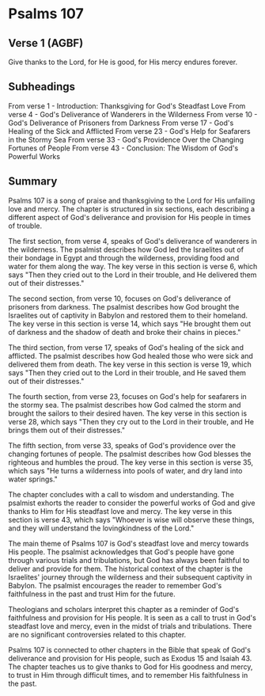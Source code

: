 # Psalms 107

## Verse 1 (AGBF)

Give thanks to the Lord, for He is good, for His mercy endures forever.

## Subheadings

From verse 1 - Introduction: Thanksgiving for God's Steadfast Love
From verse 4 - God's Deliverance of Wanderers in the Wilderness
From verse 10 - God's Deliverance of Prisoners from Darkness
From verse 17 - God's Healing of the Sick and Afflicted
From verse 23 - God's Help for Seafarers in the Stormy Sea
From verse 33 - God's Providence Over the Changing Fortunes of People
From verse 43 - Conclusion: The Wisdom of God's Powerful Works

## Summary

Psalms 107 is a song of praise and thanksgiving to the Lord for His unfailing love and mercy. The chapter is structured in six sections, each describing a different aspect of God's deliverance and provision for His people in times of trouble.

The first section, from verse 4, speaks of God's deliverance of wanderers in the wilderness. The psalmist describes how God led the Israelites out of their bondage in Egypt and through the wilderness, providing food and water for them along the way. The key verse in this section is verse 6, which says "Then they cried out to the Lord in their trouble, and He delivered them out of their distresses."

The second section, from verse 10, focuses on God's deliverance of prisoners from darkness. The psalmist describes how God brought the Israelites out of captivity in Babylon and restored them to their homeland. The key verse in this section is verse 14, which says "He brought them out of darkness and the shadow of death and broke their chains in pieces."

The third section, from verse 17, speaks of God's healing of the sick and afflicted. The psalmist describes how God healed those who were sick and delivered them from death. The key verse in this section is verse 19, which says "Then they cried out to the Lord in their trouble, and He saved them out of their distresses."

The fourth section, from verse 23, focuses on God's help for seafarers in the stormy sea. The psalmist describes how God calmed the storm and brought the sailors to their desired haven. The key verse in this section is verse 28, which says "Then they cry out to the Lord in their trouble, and He brings them out of their distresses."

The fifth section, from verse 33, speaks of God's providence over the changing fortunes of people. The psalmist describes how God blesses the righteous and humbles the proud. The key verse in this section is verse 35, which says "He turns a wilderness into pools of water, and dry land into water springs."

The chapter concludes with a call to wisdom and understanding. The psalmist exhorts the reader to consider the powerful works of God and give thanks to Him for His steadfast love and mercy. The key verse in this section is verse 43, which says "Whoever is wise will observe these things, and they will understand the lovingkindness of the Lord."

The main theme of Psalms 107 is God's steadfast love and mercy towards His people. The psalmist acknowledges that God's people have gone through various trials and tribulations, but God has always been faithful to deliver and provide for them. The historical context of the chapter is the Israelites' journey through the wilderness and their subsequent captivity in Babylon. The psalmist encourages the reader to remember God's faithfulness in the past and trust Him for the future.

Theologians and scholars interpret this chapter as a reminder of God's faithfulness and provision for His people. It is seen as a call to trust in God's steadfast love and mercy, even in the midst of trials and tribulations. There are no significant controversies related to this chapter.

Psalms 107 is connected to other chapters in the Bible that speak of God's deliverance and provision for His people, such as Exodus 15 and Isaiah 43. The chapter teaches us to give thanks to God for His goodness and mercy, to trust in Him through difficult times, and to remember His faithfulness in the past.
